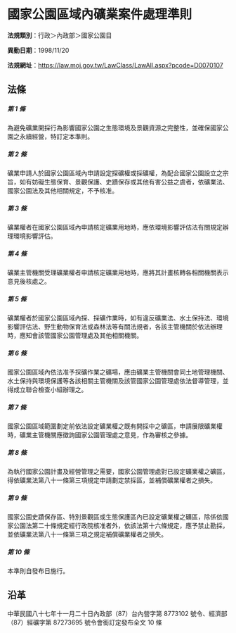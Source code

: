# 國家公園區域內礦業案件處理準則

**法規類別**：行政＞內政部＞國家公園目

**異動日期**：1998/11/20  

**法規網址**：https://law.moj.gov.tw/LawClass/LawAll.aspx?pcode=D0070107





## 法條
##### 第 1 條
為避免礦業開採行為影響國家公園之生態環境及景觀資源之完整性，並確保國家公園之永續經營，特訂定本準則。

##### 第 2 條
礦業申請人於國家公園區域內申請設定探礦權或採礦權，為配合國家公園設立之宗旨，如有妨礙生態保育、景觀保護、史蹟保存或其他有害公益之虞者，依礦業法、國家公園法及其他相關規定，不予核准。

##### 第 3 條
礦業權者在國家公園區域內申請核定礦業用地時，應依環境影響評估法有關規定辦理環境影響評估。

##### 第 4 條
礦業主管機關受理礦業權者申請核定礦業用地時，應將其計畫核轉各相關機關表示意見後核處之。

##### 第 5 條
礦業權者於國家公園區域內探、採礦作業時，如有違反礦業法、水土保持法、環境影響評估法、野生動物保育法或森林法等有關法規者，各該主管機關於依法辦理時，應知會該管國家公園管理處及其他相關機關。

##### 第 6 條
國家公園區域內依法准予採礦作業之礦場，應由礦業主管機關會同土地管理機關、水土保持與環境保護等各該相關主管機關及該管國家公園管理處依法督導管理，並得成立聯合檢查小組辦理之。

##### 第 7 條
國家公園區域範圍劃定前依法設定礦業權之既有開採中之礦區，申請展限礦業權時，礦業主管機關應徵詢國家公園管理處之意見，作為審核之參據。

##### 第 8 條
為執行國家公園計畫及經營管理之需要，國家公園管理處對已設定礦業權之礦區，得依礦業法第八十一條第三項規定申請劃定禁採區，並補償礦業權者之損失。

##### 第 9 條
國家公園史蹟保存區、特別景觀區或生態保護區內已設定礦業權之礦區，除係依國家公園法第二十條規定經行政院核准者外，依該法第十六條規定，應予禁止勘採，並依礦業法第八十一條第三項之規定補償礦業權者之損失。

##### 第 10 條
本準則自發布日施行。

## 沿革
中華民國八十七年十一月二十日內政部（87）台內營字第 8773102  號令、經濟部（87）經礦字第 87273695 號令會銜訂定發布全文 10 條
